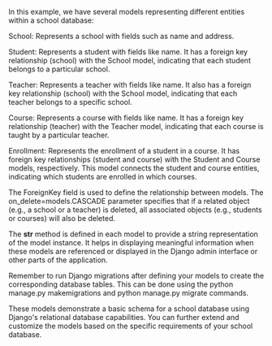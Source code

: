 In this example, we have several models representing different entities within a school database:

School: Represents a school with fields such as name and address.

Student: Represents a student with fields like name. It has a foreign key relationship (school) with the School model, indicating that each student belongs to a particular school.

Teacher: Represents a teacher with fields like name. It also has a foreign key relationship (school) with the School model, indicating that each teacher belongs to a specific school.

Course: Represents a course with fields like name. It has a foreign key relationship (teacher) with the Teacher model, indicating that each course is taught by a particular teacher.

Enrollment: Represents the enrollment of a student in a course. It has foreign key relationships (student and course) with the Student and Course models, respectively. This model connects the student and course entities, indicating which students are enrolled in which courses.

The ForeignKey field is used to define the relationship between models. The on_delete=models.CASCADE parameter specifies that if a related object (e.g., a school or a teacher) is deleted, all associated objects (e.g., students or courses) will also be deleted.

The __str__ method is defined in each model to provide a string representation of the model instance. It helps in displaying meaningful information when these models are referenced or displayed in the Django admin interface or other parts of the application.

Remember to run Django migrations after defining your models to create the corresponding database tables. This can be done using the python manage.py makemigrations and python manage.py migrate commands.

These models demonstrate a basic schema for a school database using Django's relational database capabilities. You can further extend and customize the models based on the specific requirements of your school database.
